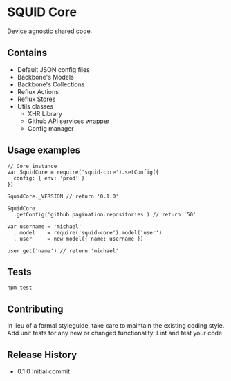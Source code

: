 SQUID Core
===========

Device agnostic shared code.

## Contains

* Default JSON config files
* Backbone's Models
* Backbone's Collections
* Reflux Actions
* Reflux Stores
* Utils classes
	* XHR Library
	* Github API services wrapper
	* Config manager

## Usage examples

	// Core instance
	var SquidCore = require('squid-core').setConfig({
	  config: { env: 'prod' }
	})

	SquidCore._VERSION // return '0.1.0'

	SquidCore
      .getConfig('github.pagination.repositories') // return '50'

	var username = 'michael'
	  , model    = require('squid-core').model('user')
	  , user     = new model({ name: username })

	user.get('name') // return 'michael'


## Tests

    npm test

## Contributing

In lieu of a formal styleguide, take care to maintain the existing coding style.
Add unit tests for any new or changed functionality. Lint and test your code.

## Release History

* 0.1.0 Initial commit
